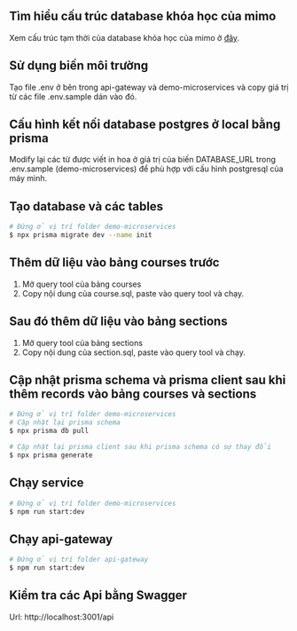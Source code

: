 ## Tìm hiểu cấu trúc database khóa học của mimo

Xem cấu trúc tạm thời của database khóa học của mimo ở [đây](https://dbdiagram.io/d/hihi-6607ba1837b7e33fd716ebf6).

## Sử dụng biến môi trường

Tạo file .env ở bên trong api-gateway và demo-microservices và copy giá trị từ các file .env.sample dán vào đó.

## Cấu hình kết nối database postgres ở local bằng prisma

Modify lại các từ được viết in hoa ở giá trị của biến DATABASE_URL trong .env.sample (demo-microservices) để phù hợp với cấu hình postgresql của máy mình.

## Tạo database và các tables 

```bash
# Đứng ở vị trí folder demo-microservices
$ npx prisma migrate dev --name init
```

## Thêm dữ liệu vào bảng courses trước

1. Mở query tool của bảng courses
2. Copy nội dung của course.sql, paste vào query tool và chạy.

## Sau đó thêm dữ liệu vào bảng sections

1. Mở query tool của bảng sections
2. Copy nội dung của section.sql, paste vào query tool và chạy.

## Cập nhật prisma schema và prisma client sau khi thêm records vào bảng courses và sections

```bash
# Đứng ở vị trí folder demo-microservices
# Cập nhật lại prisma schema
$ npx prisma db pull

# Cập nhật lại prisma client sau khi prisma schema có sự thay đổi
$ npx prisma generate
```

## Chạy service

```bash
# Đứng ở vị trí folder demo-microservices
$ npm run start:dev
```

## Chạy api-gateway

```bash
# Đứng ở vị trí folder api-gateway
$ npm run start:dev
```

## Kiểm tra các Api bằng Swagger

Url: http://localhost:3001/api
